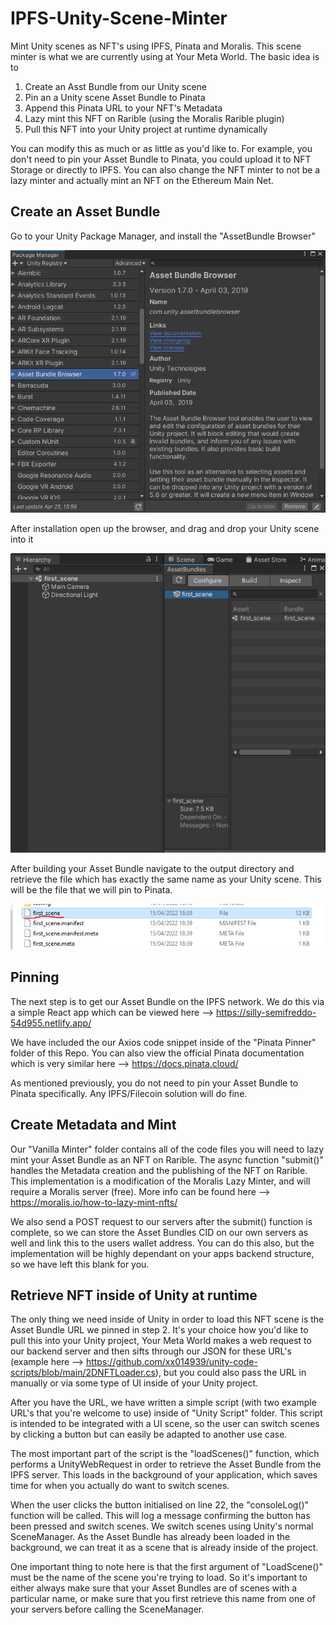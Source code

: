 # IPFS-Unity-Scene-Minter
Mint Unity scenes as NFT's using IPFS, Pinata and Moralis. This scene minter is what we are currently using at Your Meta World. The basic idea is to

1. Create an Asst Bundle from our Unity scene
2. Pin an a Unity scene Asset Bundle to Pinata
3. Append this Pinata URL to your NFT's Metadata
4. Lazy mint this NFT on Rarible (using the Moralis Rarible plugin)
5. Pull this NFT into your Unity project at runtime dynamically

You can modify this as much or as little as you'd like to. For example, you don't need to pin your Asset Bundle to Pinata, you could upload it to NFT Storage or directly to IPFS. You can also change the NFT minter to not be a lazy minter and actually mint an NFT on the Ethereum Main Net.

## Create an Asset Bundle

Go to your Unity Package Manager, and install the "AssetBundle Browser"

<img src="/images/ab-package.PNG"/>

After installation open up the browser, and drag and drop your Unity scene into it

<img src="/images/ab-package2.PNG"/>

After building your Asset Bundle navigate to the output directory and retrieve the file which has exactly the same name as your Unity scene. This will be the file that we will pin to Pinata.

<img src="/images/ab-package3.PNG"/>

## Pinning

The next step is to get our Asset Bundle on the IPFS network. We do this via a simple React app which can be viewed here --> https://silly-semifreddo-54d955.netlify.app/

We have included the our Axios code snippet inside of the "Pinata Pinner" folder of this Repo. You can also view the official Pinata documentation which is very similar here --> https://docs.pinata.cloud/

As mentioned previously, you do not need to pin your Asset Bundle to Pinata specifically. Any IPFS/Filecoin solution will do fine.

## Create Metadata and Mint

Our "Vanilla Minter" folder contains all of the code files you will need to lazy mint your Asset Bundle as an NFT on Rarible. The async function "submit()" handles the Metadata creation and the publishing of the NFT on Rarible. This implementation is a modification of the Moralis Lazy Minter, and will require a Moralis server (free). More info can be found here --> https://moralis.io/how-to-lazy-mint-nfts/

We also send a POST request to our servers after the submit() function is complete, so we can store the Asset Bundles CID on our own servers as well and link this to the users wallet address. You can do this also, but the implementation will be highly dependant on your apps backend structure, so we have left this blank for you.

## Retrieve NFT inside of Unity at runtime

The only thing we need inside of Unity in order to load this NFT scene is the Asset Bundle URL we pinned in step 2. It's your choice how you'd like to pull this into your Unity project, Your Meta World makes a web request to our backend server and then sifts through our JSON for these URL's (example here --> https://github.com/xx014939/unity-code-scripts/blob/main/2DNFTLoader.cs), but you could also pass the URL in manually or via some type of UI inside of your Unity project.

After you have the URL, we have written a simple script (with two example URL's that you're welcome to use) inside of "Unity Script" folder. This script is intended to be integrated with a UI scene, so the user can switch scenes by clicking a button but can easily be adapted to another use case.

The most important part of the script is the "loadScenes()" function, which performs a UnityWebRequest in order to retrieve the Asset Bundle from the IPFS server. This loads in the background of your application, which saves time for when you actually do want to switch scenes.

When the user clicks the button initialised on line 22, the "consoleLog()" function will be called. This will log a message confirming the button has been pressed and switch scenes. We switch scenes using Unity's normal SceneManager. As the Asset Bundle has already been loaded in the background, we can treat it as a scene that is already inside of the project.

One important thing to note here is that the first argument of "LoadScene()" must be the name of the scene you're trying to load. So it's important to either always make sure that your Asset Bundles are of scenes with a particular name, or make sure that you first retrieve this name from one of your servers before calling the SceneManager.
